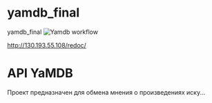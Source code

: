 # yamdb_final
yamdb_final
![Yamdb workflow](https://github.com/dpletnikov/yamdb_final/actions/workflows/yamdb_workflow.yml/badge.svg)


http://130.193.55.108/redoc/
# API YaMDB

Проект предназначен для обмена мнения о произведениях иску...